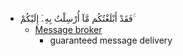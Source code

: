 - فَقَدْ أَبْلَغْتُكُم مَّآ أُرْسِلْتُ بِهِۦٓ إِلَيْكُمْ ۚ
    - [Message broker](https://en.wikipedia.org/wiki/Message_broker)
        - guaranteed message delivery
